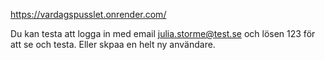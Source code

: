 https://vardagspusslet.onrender.com/

Du kan testa att logga in med email julia.storme@test.se och lösen 123 för att se och testa. Eller skpaa en helt ny användare. 